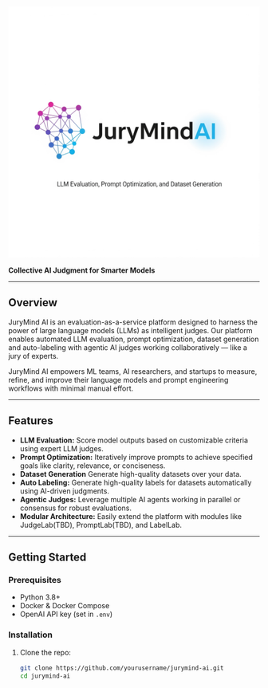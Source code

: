 ![alt text](https://github.com/GeorgeDittmar/jurymind-ai/blob/main/logo.png?raw=true)

**Collective AI Judgment for Smarter Models**

---

## Overview

JuryMind AI is an evaluation-as-a-service platform designed to harness the power of large language models (LLMs) as intelligent judges. Our platform enables automated LLM evaluation, prompt optimization, dataset generation and auto-labeling with agentic AI judges working collaboratively — like a jury of experts.

JuryMind AI empowers ML teams, AI researchers, and startups to measure, refine, and improve their language models and prompt engineering workflows with minimal manual effort.

---

## Features

- **LLM Evaluation:** Score model outputs based on customizable criteria using expert LLM judges.
- **Prompt Optimization:** Iteratively improve prompts to achieve specified goals like clarity, relevance, or conciseness.
- **Dataset Generation** Generate high-quality datasets over your data.
- **Auto Labeling:** Generate high-quality labels for datasets automatically using AI-driven judgments.
- **Agentic Judges:** Leverage multiple AI agents working in parallel or consensus for robust evaluations.
- **Modular Architecture:** Easily extend the platform with modules like JudgeLab(TBD), PromptLab(TBD), and LabelLab.

---

## Getting Started

### Prerequisites

- Python 3.8+
- Docker & Docker Compose
- OpenAI API key (set in `.env`)

### Installation

1. Clone the repo:
   ```bash
   git clone https://github.com/yourusername/jurymind-ai.git
   cd jurymind-ai

